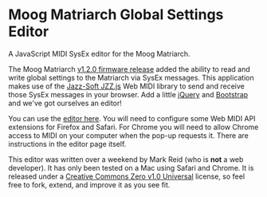 # Moog Matriarch Global Settings Editor
A JavaScript MIDI SysEx editor for the Moog Matriarch.

The Moog Matriarch 
[v1.2.0 firmware release](https://api.moogmusic.com/sites/default/files/2020-09/Matriarch_V1.2.0_Firmware_Notes.pdf) 
added the ability to read and write global settings to the Matriarch via SysEx messages.
This application makes use of the [Jazz-Soft JZZ.js](https://jazz-soft.net/doc/) Web MIDI library to send and 
receive those SysEx messages in your browser. Add a little 
[jQuery](https://jquery.com) and [Bootstrap](https://getbootstrap.com) and we've got ourselves
an editor!

You can use the [editor here](https://mreid.github.io/matriarch-editor/index.html). 
You will need to configure some Web MIDI API extensions for Firefox and Safari. For Chrome you will need to
allow Chrome access to MIDI on your computer when the pop-up requests it. There are instructions in the
editor page itself.

This editor was written over a weekend by Mark Reid (who is **not** a web developer). 
It has only been tested on a Mac using Safari and Chrome.
It is released under a 
[Creative Commons Zero v1.0 Universal](https://github.com/mreid/matriarch-editor/blob/main/LICENSE) license,
so feel free to fork, extend, and improve it as you see fit.
 
